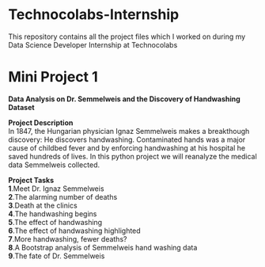 # Technocolabs-Internship
This repository contains all the project files which I worked on during my Data Science Developer Internship at Technocolabs

# Mini Project 1 
<b>Data Analysis on Dr. Semmelweis and the Discovery of Handwashing Dataset</b><br>

**Project Description**<br>
In 1847, the Hungarian physician Ignaz Semmelweis makes a breakthough discovery: He discovers handwashing. Contaminated hands was a major cause of childbed fever and by enforcing handwashing at his hospital he saved hundreds of lives.
In this python project we will reanalyze the medical data Semmelweis collected.

**Project Tasks**<br>
  **1**.Meet Dr. Ignaz Semmelweis<br>
  **2**.The alarming number of deaths<br>
  **3**.Death at the clinics<br>
  **4**.The handwashing begins<br>
  **5**.The effect of handwashing<br>
  **6**.The effect of handwashing highlighted<br>
  **7**.More handwashing, fewer deaths?<br>
  **8**.A Bootstrap analysis of Semmelweis hand washing data<br>
  **9**.The fate of Dr. Semmelweis<br>
